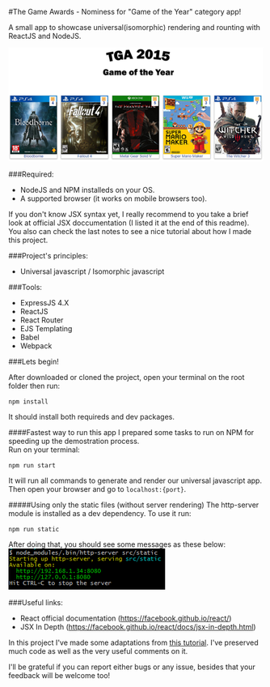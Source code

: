#The Game Awards - Nominess for "Game of the Year" category app!

A small app to showcase universal(isomorphic) rendering and rounting with ReactJS and NodeJS.  

<img src="https://raw.githubusercontent.com/ViniciusTavares/TGA2015UniversalReactAndNodeApp/master/src/static/img/github-cover.png" alt="Cover image" />

###Required:

* NodeJS and NPM installeds on your OS.
* A supported browser (it works on mobile browsers too).

If you don't know JSX syntax yet, I really recommend to you take a brief look at official JSX doccumentation (I listed it at the end of this readme). You also can check the last notes to see a nice tutorial about how I made this project.

###Project's principles:
* Universal javascript / Isomorphic javascript

###Tools:

* ExpressJS 4.X
* ReactJS
* React Router
* EJS Templating
* Babel
* Webpack

###Lets begin!

After downloaded or cloned the project, open your terminal on the root folder then run:
```
npm install
```

It should install both requireds and dev packages.

####Fastest way to run this app
I prepared some tasks to run on NPM for speeding up the demostration process.  
Run on your terminal:
```
npm run start
```
It will run all commands to generate and render our universal javascript app. Then open your browser and go to ```localhost:{port}```.


#####Using only the static files (without server rendering)
The http-server module is installed  as a dev dependency. To use it run:
```
npm run static
```

After doing that, you should see some messages as these below:  
<img src="https://raw.githubusercontent.com/ViniciusTavares/TGA2015UniversalReactAndNodeApp/master/src/static/img/github-enviroment.png" alt="Http enviroment's message" />

###Useful links:

* React official documentation (https://facebook.github.io/react/)
* JSX In Depth (https://facebook.github.io/react/docs/jsx-in-depth.html)

In this project I've made some adaptations from [this tutorial](https://scotch.io/tutorials/react-on-the-server-for-beginners-build-a-universal-react-and-node-app). I've preserved much code as well as the very useful comments on it.

I'll be grateful if you can report either bugs or any issue, besides that your feedback will be welcome too!
